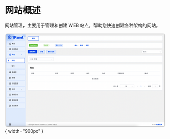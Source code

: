 # 网站概述

网站管理，主要用于管理和创建 WEB 站点，帮助您快速创建各种架构的网站。

![img.png](../../img/websites/website.png){ width="900px" }
